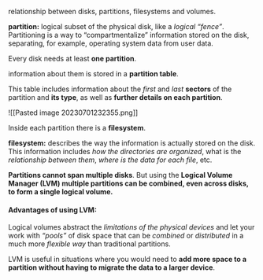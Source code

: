 relationship between disks, partitions, filesystems and volumes.


**partition:** logical subset of the physical disk, like a *logical “fence”*. Partitioning is a way to “compartmentalize” information stored on the disk, separating, for example, operating system data from user data.

Every disk needs at least **one partition**.

information about them is stored in a **partition table**.

This table includes information about the *first* and *last* **sectors** of the partition and **its type**, as well as **further details on each partition**.

![[Pasted image 20230701232355.png]]


Inside each partition there is a **filesystem**.

**filesystem:** describes the way the information is actually stored on the disk. This information includes *how the directories are organized*, what is the *relationship between them*, *where is the data for each file*, etc.

**Partitions cannot span multiple disks**. But using the **Logical Volume Manager (LVM) multiple partitions can be combined, even across disks, to form a single logical volume.**

#### Advantages of using  LVM:
Logical volumes abstract the *limitations of the physical devices* and let your work with *“pools”* of disk space that can be *combined* or *distributed* in a much more *flexible way* than traditional partitions.

LVM is useful in situations where you would need to **add more space to a partition without having to migrate the data to a larger device**.

